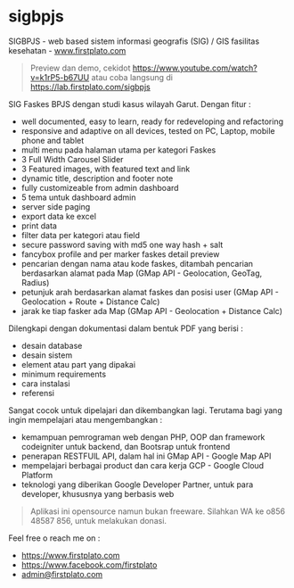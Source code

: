 # sigbpjs
SIGBPJS - web based sistem informasi geografis (SIG) / GIS fasilitas kesehatan - www.firstplato.com

> Preview dan demo, cekidot https://www.youtube.com/watch?v=k1rP5-b67UU atau coba langsung di https://lab.firstplato.com/sigbpjs

SIG Faskes BPJS dengan studi kasus wilayah Garut. Dengan fitur :
- well documented, easy to learn, ready for redeveloping and refactoring
- responsive and adaptive on all devices, tested on PC, Laptop, mobile phone and tablet
- multi menu pada halaman utama per kategori Faskes
- 3 Full Width Carousel Slider
- 3 Featured images, with featured text and link
- dynamic title, description and footer note
- fully customizeable from admin dashboard
- 5 tema untuk dashboard admin
- server side paging
- export data ke excel
- print data
- filter data per kategori atau field
- secure password saving with md5 one way hash + salt
- fancybox profile and per marker faskes detail preview
- pencarian dengan nama atau kode faskes, ditambah pencarian berdasarkan alamat pada Map (GMap API - Geolocation, GeoTag, Radius)
- petunjuk arah berdasarkan alamat faskes dan posisi user (GMap API - Geolocation + Route + Distance Calc)
- jarak ke tiap fasker ada Map (GMap API - Geolocation + Distance Calc)

Dilengkapi dengan dokumentasi dalam bentuk PDF yang berisi :
- desain database
- desain sistem
- element atau part yang dipakai
- minimum requirements
- cara instalasi
- referensi

Sangat cocok untuk dipelajari dan dikembangkan lagi. Terutama bagi yang ingin mempelajari atau mengembangkan :
- kemampuan pemrograman web dengan PHP, OOP dan framework codeigniter untuk backend, dan Bootsrap untuk frontend
- penerapan RESTFUlL API, dalam hal ini GMap API - Google Map API
- mempelajari berbagai product dan cara kerja GCP - Google Cloud Platform
- teknologi yang diberikan Google Developer Partner, untuk para developer, khususnya yang berbasis web

> Aplikasi ini opensource namun bukan freeware. Silahkan WA ke o856 48587 856, untuk melakukan donasi.

Feel free o reach me on :
- https://www.firstplato.com
- https://www.facebook.com/firstplato
- admin@firstplato.com
